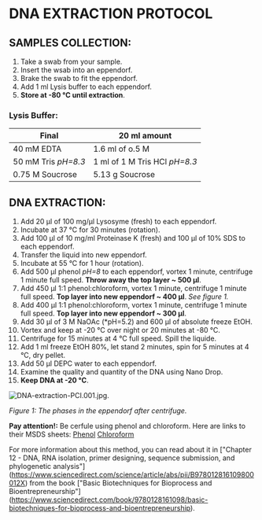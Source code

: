 # DNA EXTRACTION PROTOCOL

## SAMPLES COLLECTION: 

1. Take a swab from your sample.
2. Insert the wsab into an eppendorf.
3. Brake the swab to fit the eppendorf.
4. Add 1 ml Lysis buffer to each eppendorf.
5. **Store at -80 °C until extraction**. 

### Lysis Buffer:

|Final|20 ml amount| 
| --- | ----------- |
|40 mM EDTA| 1.6 ml of o.5 M|
|50 mM Tris *pH=8.3*|1 ml of 1 M Tris HCl *pH=8.3*|
|0.75 M Soucrose| 5.13 g Soucrose| 

## DNA EXTRACTION:

1. Add 20 µl of 100 mg/µl Lysosyme (fresh) to each eppendorf. 
2. Incubate at 37 °C for 30 minutes (rotation). 
3. Add 100 µl of 10 mg/ml Proteinase K (fresh) and 100 µl of 10% SDS to each eppendorf. 
4. Transfer the liquid into new eppendorf.
5. Incubate at 55 °C for 1 hour (rotation). 
6. Add 500 µl phenol *pH=8* to each eppendorf, vortex 1 minute, centrifuge 1 minute full speed. **Throw away the top layer ~ 500 µl**. 
7. Add 450 µl 1:1 phenol:chloroform, vortex 1 minute, centrifuge 1 minute full speed. **Top layer into new eppendorf ~ 400 µl**. *See figure 1.*
8. Add 400 µl 1:1 phenol:chloroform, vortex 1 minute, centrifuge 1 minute full speed. **Top layer into new eppendorf ~ 300 µl**. 
9. Add 30 µl of 3 M NaOAc (*pH=5.2) and 600 µl of absolute freeze EtOH. 
10. Vortex and keep at -20 °C over night or 20 minutes at -80 °C. 
11. Centrifuge for 15 minutes at 4 °C full speed. Spill the liquide. 
12. Add 1 ml freeze EtOH 80%, let stand 2 minutes, spin for 5 minutes at 4 °C, dry pellet. 
13. Add 50 µl DEPC water to each eppendorf. 
14. Examine the quality and quantity of the DNA using Nano Drop. 
15. **Keep DNA at -20 °C**. 

![DNA-extraction-PCI.001.jpg](/Users/hadarwinckler/Documents/GitHub/ResearchMethodsHA/photos/DNA-extraction-PCI.001.jpg).   

*Figure 1: The phases in the eppendorf after centrifuge.* 

**Pay attention!:** Be cerfule using phenol and chloroform. Here are links to their MSDS sheets: [Phenol](https://beta-static.fishersci.com/content/dam/fishersci/en_US/documents/programs/education/regulatory-documents/sds/chemicals/chemicals-p/S25463.pdf) [Chloroform](https://www.unl.edu/cahoonlab/Chloroform%20MSDS.pdf)

For more information about this method, you can read about it in ["Chapter 12 - DNA, RNA isolation, primer designing, sequence submission, and phylogenetic analysis"] (https://www.sciencedirect.com/science/article/abs/pii/B978012816109800012X) from the book ["Basic Biotechniques for Bioprocess and Bioentrepreneurship"] (https://www.sciencedirect.com/book/9780128161098/basic-biotechniques-for-bioprocess-and-bioentrepreneurship).











